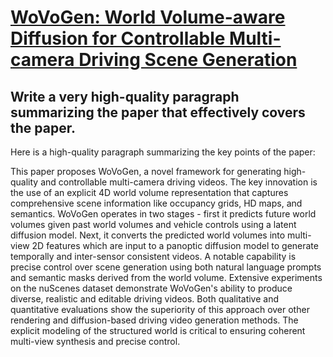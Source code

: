 # [WoVoGen: World Volume-aware Diffusion for Controllable Multi-camera   Driving Scene Generation](https://arxiv.org/abs/2312.02934)

## Write a very high-quality paragraph summarizing the paper that effectively covers the paper.

 Here is a high-quality paragraph summarizing the key points of the paper:

This paper proposes WoVoGen, a novel framework for generating high-quality and controllable multi-camera driving videos. The key innovation is the use of an explicit 4D world volume representation that captures comprehensive scene information like occupancy grids, HD maps, and semantics. WoVoGen operates in two stages - first it predicts future world volumes given past world volumes and vehicle controls using a latent diffusion model. Next, it converts the predicted world volumes into multi-view 2D features which are input to a panoptic diffusion model to generate temporally and inter-sensor consistent videos. A notable capability is precise control over scene generation using both natural language prompts and semantic masks derived from the world volume. Extensive experiments on the nuScenes dataset demonstrate WoVoGen's ability to produce diverse, realistic and editable driving videos. Both qualitative and quantitative evaluations show the superiority of this approach over other rendering and diffusion-based driving video generation methods. The explicit modeling of the structured world is critical to ensuring coherent multi-view synthesis and precise control.
